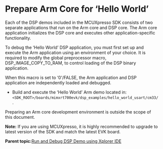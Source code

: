 # Prepare Arm Core for ‘Hello World’

Each of the DSP demos included in the MCUXpresso SDK consists of two separate applications that run on the Arm core and DSP core. The Arm core application initializes the DSP core and executes other application-specific functionality.

To debug the ‘Hello World’ DSP application, you must first set up and execute the Arm application using an environment of your choice. It is required to modify the global preprocessor macro, DSP\_IMAGE\_COPY\_TO\_RAM, to control loading of the DSP binary application.

When this macro is set to ‘0'/FALSE, the Arm application and DSP application are independently loaded and debugged.

-   Build and execute the ‘Hello World’ Arm demo located in: `<SDK_ROOT>/boards/mimxrt700evk/dsp_examples/hello_world_usart/cm33/`.

Preparing an Arm core development environment is outside the scope of this document.

**Note:** If you are using MCUXpresso, it is highly recommended to upgrade to latest version of the SDK and match the latest EVK board.

**Parent topic:**[Run and Debug DSP Demo using Xplorer IDE](../topics/run_and_debug_dsp_demo_using_xplorer_ide.md)

